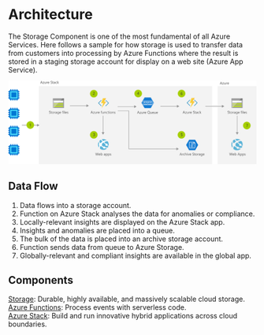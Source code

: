 # Architecture

The Storage Component is one of the most fundamental of all Azure Services. Here follows a sample for how storage is used to transfer data from customers into processing by Azure Functions where the result is stored in a staging storage account for display on a web site (Azure App Service).

![Azure Storage Architecture.](./images/samplearchitecture.png)

## Data Flow

1. Data flows into a storage account.
1. Function on Azure Stack analyses the data for anomalies or compliance.
1. Locally-relevant insights are displayed on the Azure Stack app.
1. Insights and anomalies are placed into a queue.
1. The bulk of the data is placed into an archive storage account.
1. Function sends data from queue to Azure Storage.
1. Globally-relevant and compliant insights are available in the global app.

## Components

[Storage](https://azure.microsoft.com/services/storage): Durable, highly available, and massively scalable cloud storage.  
[Azure Functions](https://azure.microsoft.com/services/functions): Process events with serverless code.  
[Azure Stack](https://azure.microsoft.com/overview/azure-stack): Build and run innovative hybrid applications across cloud boundaries.
